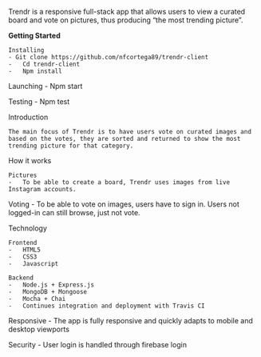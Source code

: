 Trendr is a responsive full-stack app that allows users to view a curated board and vote on pictures, thus producing “the most trending picture”.


<b>Getting Started</b>

	Installing
    - Git clone https://github.com/nfcortega89/trendr-client
    -	Cd trendr-client
    -	Npm install

  Launching
    -	Npm start

  Testing
    -	Npm test

Introduction

	The main focus of Trendr is to have users vote on curated images and based on the votes, they are sorted and returned to show the most trending picture for that category.

How it works

	Pictures
    -	To be able to create a board, Trendr uses images from live Instagram accounts.

  Voting
    -	To be able to vote on images, users have to sign in. Users not logged-in can still browse, just not vote.

Technology

	Frontend
    -	HTML5
    -	CSS3
    -	Javascript

 	Backend
    -	Node.js + Express.js
    -	MongoDB + Mongoose
    -	Mocha + Chai
    -	Continues integration and deployment with Travis CI

  Responsive
    -	The app is fully responsive and quickly adapts to mobile and desktop viewports

  Security
    -	User login is handled through firebase login
